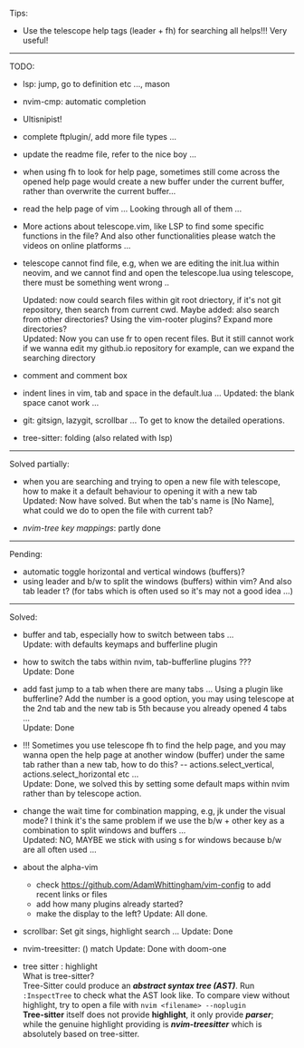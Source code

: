 Tips:
- Use the telescope help tags (leader + fh) for searching all helps!!! Very useful!

-------------------------------------------------------------------------------------------------------------------------------------------------------

TODO:

- lsp: jump, go to definition etc ..., mason  

- nvim-cmp: automatic completion  

- Ultisnipist!

- complete ftplugin/, add more file types ...

- update the readme file, refer to the nice boy ...

- when using <leader>fh to look for help page, sometimes still come across the opened help page would create a new buffer under the current buffer, rather than overwrite the current buffer...

- read the help page of vim ... Looking through all of them ...
- More actions about telescope.vim, like LSP to find some specific functions in the file? And also other functionalities please watch the videos on online platforms ...

- telescope cannot find file, e.g, when we are editing the init.lua within neovim, and we cannot find and open the telescope.lua using telescope, there must be something went wrong ..

  Updated: now could search files within git root driectory, if it's not git repository, then search from current cwd. Maybe added: also search from other directories? Using the vim-rooter plugins? Expand more directories?   
  Updated: Now you can use <leader>fr to open recent files. But it still cannot work if we wanna edit my github.io repository for example, can we expand the searching directory  

- comment and comment box

- indent lines in vim, tab and space in the default.lua ...
  Updated: the blank space canot work ...

- git: gitsign, lazygit, scrollbar ... To get to know the detailed operations.

- tree-sitter: folding (also related with lsp)

-------------------------------------------------------------------------------------------------------------------------------------------------------

Solved partially:  
- when you are searching and trying to open a new file with telescope, how to make it a default behaviour to opening it with a new tab  
  Updated: Now have solved. But when the tab's name is [No Name], what could we do to open the file with current tab?  

- *nvim-tree key mappings*: partly done

-------------------------------------------------------------------------------------------------------------------------------------------------------

Pending:  
- automatic toggle horizontal and vertical windows (buffers)?
- using leader and b/w to split the windows (buffers) within vim? And also tab leader t? (for tabs which is often used so it's may not a good idea ...)


-------------------------------------------------------------------------------------------------------------------------------------------------------

Solved:
- buffer and tab, especially how to switch between tabs ...  
  Update: with defaults keymaps and bufferline plugin

- how to switch the tabs within nvim, tab-bufferline plugins ???  
  Update: Done

- add fast jump to a tab when there are many tabs ... Using a plugin like bufferline? Add the number is a good option, you may using telescope at the 2nd tab and the new tab is 5th because you already opened 4 tabs ...  
  Update: Done

- !!! Sometimes you use telescope <leader>fh to find the help page, and you may wanna open the help page at another window (buffer) under the same tab rather than a new tab, how to do this?  -- actions.select_vertical, actions.select_horizontal etc ...  
  Update: Done, we solved this by setting some default maps within nvim rather than by telescope action.

- change the wait time for combination mapping, e.g, jk under the visual mode? I think it's the same problem if we use the b/w + other key as a combination to split windows and buffers ...  
  Updated: NO, MAYBE we stick with using s for windows because b/w are all often used ...

- about the alpha-vim
  - check https://github.com/AdamWhittingham/vim-config to add recent links or files
  - add how many plugins already started?
  - make the display to the left?
  Update: All done.

- scrollbar: Set git sings, highlight search  ...
  Update: Done

- nvim-treesitter: () match
  Update: Done with doom-one

- tree sitter : highlight  
What is tree-sitter?  
Tree-Sitter could produce an ***abstract syntax tree (AST)***. Run `:InspectTree` to check what the AST look like. To compare view without highlight, try to open a file with `nvim <filename> --noplugin`  
**Tree-sitter** itself does not provide **highlight**, it only provide ***parser***; while the genuine highlight providing is ***nvim-treesitter*** which is absolutely based on tree-sitter.

